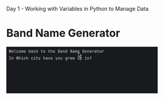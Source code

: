 Day 1 - Working with Variables in Python to Manage Data

# Band Name Generator
![](https://github.com/denysenko1571/100-days-of-Python/blob/main/day_1/day1_code.gif)
